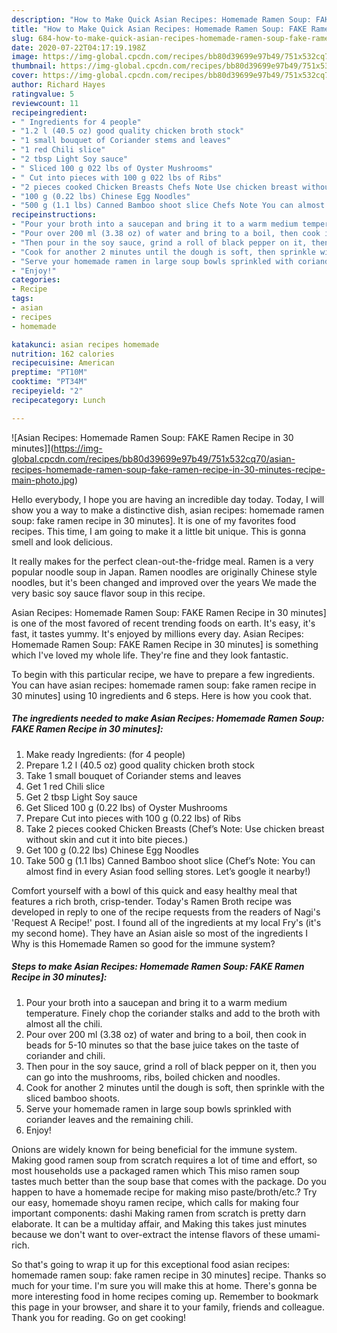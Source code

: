 ```yaml
---
description: "How to Make Quick Asian Recipes: Homemade Ramen Soup: FAKE Ramen Recipe in 30 minutes]"
title: "How to Make Quick Asian Recipes: Homemade Ramen Soup: FAKE Ramen Recipe in 30 minutes]"
slug: 684-how-to-make-quick-asian-recipes-homemade-ramen-soup-fake-ramen-recipe-in-30-minutes
date: 2020-07-22T04:17:19.198Z
image: https://img-global.cpcdn.com/recipes/bb80d39699e97b49/751x532cq70/asian-recipes-homemade-ramen-soup-fake-ramen-recipe-in-30-minutes-recipe-main-photo.jpg
thumbnail: https://img-global.cpcdn.com/recipes/bb80d39699e97b49/751x532cq70/asian-recipes-homemade-ramen-soup-fake-ramen-recipe-in-30-minutes-recipe-main-photo.jpg
cover: https://img-global.cpcdn.com/recipes/bb80d39699e97b49/751x532cq70/asian-recipes-homemade-ramen-soup-fake-ramen-recipe-in-30-minutes-recipe-main-photo.jpg
author: Richard Hayes
ratingvalue: 5
reviewcount: 11
recipeingredient:
- " Ingredients for 4 people"
- "1.2 l (40.5 oz) good quality chicken broth stock"
- "1 small bouquet of Coriander stems and leaves"
- "1 red Chili slice"
- "2 tbsp Light Soy sauce"
- " Sliced 100 g 022 lbs of Oyster Mushrooms"
- " Cut into pieces with 100 g 022 lbs of Ribs"
- "2 pieces cooked Chicken Breasts Chefs Note Use chicken breast without skin and cut it into bite pieces"
- "100 g (0.22 lbs) Chinese Egg Noodles"
- "500 g (1.1 lbs) Canned Bamboo shoot slice Chefs Note You can almost find in every Asian food selling stores Lets google it nearby"
recipeinstructions:
- "Pour your broth into a saucepan and bring it to a warm medium temperature. Finely chop the coriander stalks and add to the broth with almost all the chili."
- "Pour over 200 ml (3.38 oz) of water and bring to a boil, then cook in beads for 5-10 minutes so that the base juice takes on the taste of coriander and chili."
- "Then pour in the soy sauce, grind a roll of black pepper on it, then you can go into the mushrooms, ribs, boiled chicken and noodles."
- "Cook for another 2 minutes until the dough is soft, then sprinkle with the sliced ​​bamboo shoots."
- "Serve your homemade ramen in large soup bowls sprinkled with coriander leaves and the remaining chili."
- "Enjoy!"
categories:
- Recipe
tags:
- asian
- recipes
- homemade

katakunci: asian recipes homemade 
nutrition: 162 calories
recipecuisine: American
preptime: "PT10M"
cooktime: "PT34M"
recipeyield: "2"
recipecategory: Lunch

---
```



![Asian Recipes: Homemade Ramen Soup: FAKE Ramen Recipe in 30 minutes]](https://img-global.cpcdn.com/recipes/bb80d39699e97b49/751x532cq70/asian-recipes-homemade-ramen-soup-fake-ramen-recipe-in-30-minutes-recipe-main-photo.jpg)

Hello everybody, I hope you are having an incredible day today. Today, I will show you a way to make a distinctive dish, asian recipes: homemade ramen soup: fake ramen recipe in 30 minutes]. It is one of my favorites food recipes. This time, I am going to make it a little bit unique. This is gonna smell and look delicious.

It really makes for the perfect clean-out-the-fridge meal. Ramen is a very popular noodle soup in Japan. Ramen noodles are originally Chinese style noodles, but it&#39;s been changed and improved over the years We made the very basic soy sauce flavor soup in this recipe.

Asian Recipes: Homemade Ramen Soup: FAKE Ramen Recipe in 30 minutes] is one of the most favored of recent trending foods on earth. It's easy, it's fast, it tastes yummy. It's enjoyed by millions every day. Asian Recipes: Homemade Ramen Soup: FAKE Ramen Recipe in 30 minutes] is something which I've loved my whole life. They're fine and they look fantastic.


To begin with this particular recipe, we have to prepare a few ingredients. You can have asian recipes: homemade ramen soup: fake ramen recipe in 30 minutes] using 10 ingredients and 6 steps. Here is how you cook that.

<!--inarticleads1-->

##### The ingredients needed to make Asian Recipes: Homemade Ramen Soup: FAKE Ramen Recipe in 30 minutes]:

1. Make ready  Ingredients: (for 4 people)
1. Prepare 1.2 l (40.5 oz) good quality chicken broth stock
1. Take 1 small bouquet of Coriander stems and leaves
1. Get 1 red Chili slice
1. Get 2 tbsp Light Soy sauce
1. Get  Sliced ​​100 g (0.22 lbs) of Oyster Mushrooms
1. Prepare  Cut into pieces with 100 g (0.22 lbs) of Ribs
1. Take 2 pieces cooked Chicken Breasts (Chef’s Note: Use chicken breast without skin and cut it into bite pieces.)
1. Get 100 g (0.22 lbs) Chinese Egg Noodles
1. Take 500 g (1.1 lbs) Canned Bamboo shoot slice (Chef’s Note: You can almost find in every Asian food selling stores. Let’s google it nearby!)


Comfort yourself with a bowl of this quick and easy healthy meal that features a rich broth, crisp-tender. Today&#39;s Ramen Broth recipe was developed in reply to one of the recipe requests from the readers of Nagi&#39;s &#39;Request A Recipe!&#39; post. I found all of the ingredients at my local Fry&#39;s (it&#39;s my second home). They have an Asian aisle so most of the ingredients I Why is this Homemade Ramen so good for the immune system? 

<!--inarticleads2-->

##### Steps to make Asian Recipes: Homemade Ramen Soup: FAKE Ramen Recipe in 30 minutes]:

1. Pour your broth into a saucepan and bring it to a warm medium temperature. Finely chop the coriander stalks and add to the broth with almost all the chili.
1. Pour over 200 ml (3.38 oz) of water and bring to a boil, then cook in beads for 5-10 minutes so that the base juice takes on the taste of coriander and chili.
1. Then pour in the soy sauce, grind a roll of black pepper on it, then you can go into the mushrooms, ribs, boiled chicken and noodles.
1. Cook for another 2 minutes until the dough is soft, then sprinkle with the sliced ​​bamboo shoots.
1. Serve your homemade ramen in large soup bowls sprinkled with coriander leaves and the remaining chili.
1. Enjoy!


Onions are widely known for being beneficial for the immune system. Making good ramen soup from scratch requires a lot of time and effort, so most households use a packaged ramen which This miso ramen soup tastes much better than the soup base that comes with the package. Do you happen to have a homemade recipe for making miso paste/broth/etc.? Try our easy, homemade shoyu ramen recipe, which calls for making four important components: dashi Making ramen from scratch is pretty darn elaborate. It can be a multiday affair, and Making this takes just minutes because we don&#39;t want to over-extract the intense flavors of these umami-rich. 

So that's going to wrap it up for this exceptional food asian recipes: homemade ramen soup: fake ramen recipe in 30 minutes] recipe. Thanks so much for your time. I'm sure you will make this at home. There's gonna be more interesting food in home recipes coming up. Remember to bookmark this page in your browser, and share it to your family, friends and colleague. Thank you for reading. Go on get cooking!
